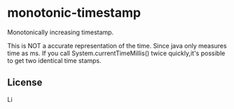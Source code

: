 # monotonic-timestamp

Monotonically increasing timestamp.

This is NOT a accurate representation of the time.
Since java only measures time as ms.
If you call System.currentTimeMillis() twice quickly,it's possible to get two identical time stamps.

 ## License
 
 Li